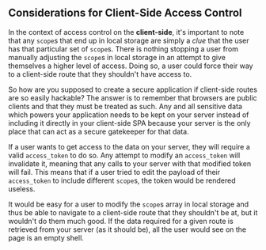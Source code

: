 ## Considerations for Client-Side Access Control

In the context of access control on the **client-side**, it's important to note that any `scope`s that end up in local storage are simply a _clue_ that the user has that particular set of `scope`s. There is nothing stopping a user from manually adjusting the `scope`s in local storage in an attempt to give themselves a higher level of access. Doing so, a user could force their way to a client-side route that they shouldn't have access to.

So how are you supposed to create a secure application if client-side routes are so easily hackable? The answer is to remember that browsers are public clients and that they must be treated as such. Any and all sensitive data which powers your application needs to be kept on your server instead of including it directly in your client-side SPA because your server is the only place that can act as a secure gatekeeper for that data.

If a user wants to get access to the data on your server, they will require a valid `access_token` to do so. Any attempt to modify an `access_token` will invalidate it, meaning that any calls to your server with that modified token will fail. This means that if a user tried to edit the payload of their `access_token` to include different `scope`s, the token would be rendered useless.

It would be easy for a user to modify the `scope`s array in local storage and thus be able to navigate to a client-side route that they shouldn't be at, but it wouldn't do them much good. If the data required for a given route is retrieved from your server (as it should be), all the user would see on the page is an empty shell.
